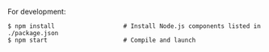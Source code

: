 For development:

```shell
$ npm install                   # Install Node.js components listed in ./package.json
$ npm start                     # Compile and launch
```
